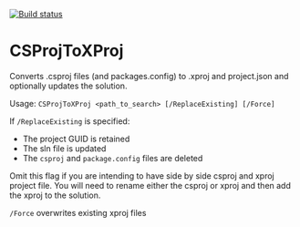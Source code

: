 [![Build status](https://ci.appveyor.com/api/projects/status/9lvn8n52yq4oc663/branch/master?svg=true)](https://ci.appveyor.com/project/OctopusDeploy/csprojtoxproj/branch/master)

# CSProjToXProj
Converts .csproj files (and packages.config) to .xproj and project.json and optionally updates the solution.

Usage: 
`CSProjToXProj <path_to_search> [/ReplaceExisting] [/Force]`

If `/ReplaceExisting` is specified:
- The project GUID is retained
- The sln file is updated
- The `csproj` and `package.config` files are deleted

Omit this flag if you are intending to have side by side csproj and xproj project file. You will need to rename either the csproj or xproj and then add the xproj to the solution.

`/Force` overwrites existing xproj files
